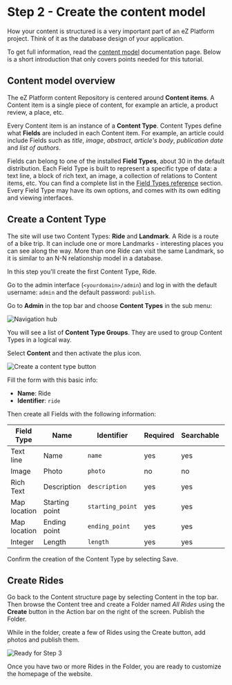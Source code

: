 # Step 2 - Create the content model

How your content is structured is a very important part of an eZ Platform project. Think of it as the database design of your application.

To get full information, read the [content model](../../guide/content_model.md) documentation page.
Below is a short introduction that only covers points needed for this tutorial.

## Content model overview

The eZ Platform content Repository is centered around **Content items**. A Content item is a single piece of content, for example an article, a product review, a place, etc.

Every Content item is an instance of a **Content Type**. Content Types define what **Fields** are included in each Content item.
For example, an article could include Fields such as *title*, *image*, *abstract*, *article's body*, *publication date* and *list of authors*.

Fields can belong to one of the installed **Field Types**, about 30 in the default distribution.
Each Field Type is built to represent a specific type of data: a text line, a block of rich text, an image, a collection of relations to Content items, etc.
You can find a complete list in the [Field Types reference](../../api/field_type_reference.md) section.
Every Field Type may have its own options, and comes with its own editing and viewing interfaces.

## Create a Content Type

The site will use two Content Types: **Ride** and **Landmark**.
A Ride is a route of a bike trip. It can include one or more Landmarks - interesting places you can see along the way.
More than one Ride can visit the same Landmark, so it is similar to an N-N relationship model in a database.

In this step you'll create the first Content Type, Ride.

Go to the admin interface (`<yourdomain>/admin`) and log in with the default username: `admin` and the default password: `publish`. 

Go to **Admin** in the top bar and choose **Content Types** in the sub menu:

![Navigation hub](img/bike_tutorial_nav_hub.png)

You will see a list of **Content Type Groups**. They are used to group Content Types in a logical way.

Select **Content** and then activate the plus icon. 

![Create a content type button](img/bike_tutorial_create_content_type.png)

Fill the form with this basic info: 

- **Name**: Ride
- **Identifier**: `ride`

Then create all Fields with the following information: 

| Field Type   | Name             | Identifier       |  Required | Searchable | Translatable |
| ------------ | ---------------- | ---------------- | --------- | ---------- | ------------ |
| Text line    | Name             | `name`           | yes       | yes        | yes          |
| Image        | Photo            | `photo`          | no        | no         | no           |
| Rich Text    | Description      | `description`    | yes       | yes        | yes          |
| Map location | Starting point   | `starting_point` | yes       | yes        | no           |
| Map location | Ending point     | `ending_point`   | yes       | yes        | no           |
| Integer      | Length           | `length`         | yes       | yes        | no           |

Confirm the creation of the Content Type by selecting Save.

## Create Rides

Go back to the Content structure page by selecting Content in the top bar. Then browse the Content tree and create a Folder named *All Rides* using the **Create** button in the Action bar on the right of the screen. Publish the Folder.

While in the folder, create a few of Rides using the Create button, add photos and publish them.

![Ready for Step 3](img/bike_tutorial_all_rides_admin.png)

Once you have two or more Rides in the Folder, you are ready to customize the homepage of the website.
